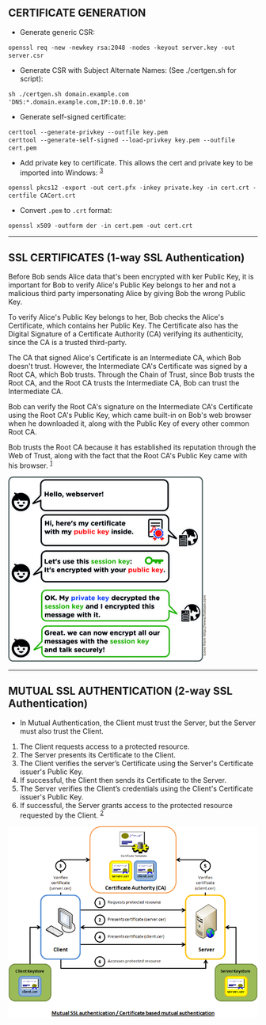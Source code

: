 
## CERTIFICATE GENERATION

- Generate generic CSR:
```
openssl req -new -newkey rsa:2048 -nodes -keyout server.key -out server.csr
```

- Generate CSR with Subject Alternate Names: (See ./certgen.sh for script):
```
sh ./certgen.sh domain.example.com 'DNS:*.domain.example.com,IP:10.0.0.10'
```

- Generate self-signed certificate:
```
certtool --generate-privkey --outfile key.pem
certtool --generate-self-signed --load-privkey key.pem --outfile cert.pem
```

- Add private key to certificate. This allows the cert and private key to be imported into Windows: <sup>[3]</sup>
```
openssl pkcs12 -export -out cert.pfx -inkey private.key -in cert.crt -certfile CACert.crt
```

- Convert `.pem` to `.crt` format:
```
openssl x509 -outform der -in cert.pem -out cert.crt
```


---
## SSL CERTIFICATES (1-way SSL Authentication)

  Before Bob sends Alice data that's been encrypted with ker Public Key, it is important for Bob to verify Alice's Public Key belongs to her and not a malicious third party impersonating Alice by giving Bob the wrong Public Key.

  To verify Alice's Public Key belongs to her, Bob checks the Alice's Certificate, which contains her Public Key. The Certificate also has the Digital Signature of a Certificate Authority (CA) verifying its authenticity, since the CA is a trusted third-party.

  The CA that signed Alice's Certificate is an Intermediate CA, which Bob doesn't trust. However, the Intermediate CA's Certificate was signed by a Root CA, which Bob trusts. Through the Chain of Trust, since Bob trusts the Root CA, and the Root CA trusts the Intermediate CA, Bob can trust the Intermediate CA.

  Bob can verify the Root CA's signature on the Intermediate CA's Certificate using the Root CA's Public Key, which came built-in on Bob's web browser when he downloaded it, along with the Public Key of every other common Root CA.

Bob trusts the Root CA because it has established its reputation through the Web of Trust, along with the fact that the Root CA's
Public Key came with his browser. <sup>[1]</sup>

<img src="images/session-keys.jpg" width="400"/>


---
## MUTUAL SSL AUTHENTICATION (2-way SSL Authentication)

  - In Mutual Authentication, the Client must trust the Server, but the Server must also trust the Client.
  1. The Client requests access to a protected resource.
  2. The Server presents its Certificate to the Client.
  3. The Client verifies the server’s Certificate using the Server's Certificate issuer's Public Key.
  4. If successful, the Client then sends its Certificate to the Server.
  5. The Server verifies the Client’s credentials using the Client's Certificate issuer's Public Key.
  6. If successful, the Server grants access to the protected resource requested by the Client. <sup>[2]</sup>

![mutual-ssl-authentication](images/mutual-ssl-auth.png)


[1]: https://strongarm.io/blog/how-https-works/
[2]: https://www.codeproject.com/Articles/326574/An-Introduction-to-Mutual-SSL-Authentication
[3]: https://security.stackexchange.com/questions/25996/how-to-import-a-private-key-in-windows
